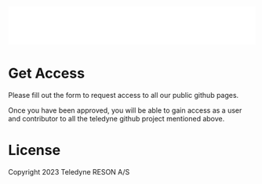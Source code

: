 [![Teledyne Logo](img/teledyne_marine.svg)](teledynemarine.com)
# Get Access

Please fill out the form to request access to all our public github pages.

Once you have been approved, you will be able to gain access as a user and contributor to all the teledyne
github project mentioned above.

# License
Copyright 2023 Teledyne RESON A/S